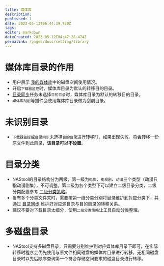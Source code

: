 ```yaml
---
title: 媒体库
description: 
published: 1
date: 2023-05-13T06:44:39.730Z
tags: 
editor: markdown
dateCreated: 2023-05-12T04:47:28.474Z
permalink: /pages/docs/setting/library
---
```


# 媒体库目录的作用

- 用户展示 [我的媒体库](/我的媒体库)中的磁盘空间使用情况。
- 开启`下载器监控`时，媒体库目录为默认的转移目的目录。
- [目录同步](/目录同步)任务未选择`目的目录`时，媒体库目录为默认的转移目的目录。
- `媒体库刮削`等插件会使用媒体库目录做为刮削目录。

# 未识别目录

- `下载器监控`或`目录同步`未选择`目的目录`进行转移时，如果出现失败，将会转移一份原文件到此目录，**该目录可以不设置**。

# 目录分类

- NAStool的目录结构分为两级，第一级为`电影`、`电视剧`、`动漫`三个类型（动漫只指动漫剧集），不可调整。第二级为各个类型下可以建立二级目录分类，二级分类配置参考 [二级分类策略](/基础设置#媒体)。
- 当有多个分类文件夹时，需要按第一级分类分别将目录维护到对应分类下，并通过 [目录同步](/目录同步) 维护好对应源目录与目的目录的转移关系。
- 建议不要对下载目录太细分，使用`二级分类策略`让工具自动分类整理。

# 多磁盘目录

- NAStool支持多磁盘目录，只需要分别维护到对应媒体库目录下即可，在实际转移时程序会优先使用与原文件相同磁盘的媒体库目录进行转移，无相同磁盘目录时以先后顺序查询第一个符合存储空间要求的磁盘目录进行转移。